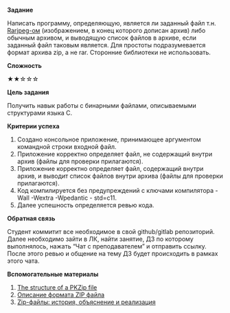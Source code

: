 ﻿**Задание**

Написать программу, определяющую, является ли заданный файл т.н. [Rarjpeg-ом](https://neolurk.org/wiki/Rarjpeg) (изображением, в конец которого дописан архив) либо обычным архивом, и выводящую список файлов в архиве, если заданный файл таковым является. Для простоты подразумевается формат архива zip, а не rar. Сторонние библиотеки не использовать.

**Сложность**

★★☆☆☆

**Цель задания**

Получить навык работы с бинарными файлами, описываемыми структурами языка C.

**Критерии успеха**

1. Создано консольное приложение, принимающее аргументом командной строки входной файл.
1. Приложение корректно определяет файл, не содержащий внутри архив (файлы для проверки прилагаются).
1. Приложение корректно определяет файл, содержащий внутри архив, и выводит список файлов внутри архива (файлы для проверки прилагаются).
1. Код компилируется без предупреждений с ключами компилятора -Wall -Wextra -Wpedantic - std=c11.
1. Далее успешность определяется ревью кода.

**Обратная связь**

Cтудент коммитит все необходимое в свой github/gitlab репозиторий. Далее необходимо зайти в ЛК, найти занятие, ДЗ по которому выполнялось, нажать “Чат с преподавателем” и отправить ссылку. После этого ревью и общение на тему ДЗ будет происходить в рамках этого чата.

**Вспомогательные материалы**

1. [The structure of a PKZip file](https://users.cs.jmu.edu/buchhofp/forensics/formats/pkzip.html)
1. [Описание формата ZIP файла](https://blog2k.ru/archives/3391)
1. [Zip-файлы: история, объяснение и реализация](https://habr.com/ru/company/mailru/blog/490790/#17)
